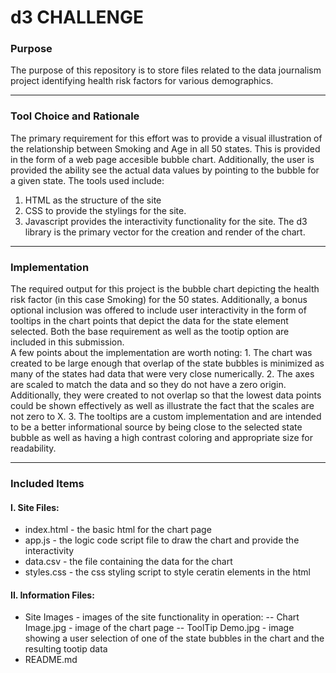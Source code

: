 # d3 CHALLENGE
### Purpose
The purpose of this repository is to store files related to the  data journalism project identifying health risk factors for various demographics.
_______
### Tool Choice and Rationale
The primary requirement for this effort was to provide a visual illustration of the relationship between Smoking and Age in all 50 states. This is provided in the form of a web page accesible bubble chart.  Additionally, the user is provided the ability see the actual data values by pointing to the bubble for a given state. The tools used include:
1.  HTML as the structure of the site
2. CSS to provide the stylings for the site.
3. Javascript provides the interactivity functionality for the site.  The d3 library is the primary vector for the creation and render of the chart.  
  
___________
### Implementation
The required output for this project is the bubble chart depicting the health  risk factor (in this case Smoking) for the 50 states.  Additionally, a bonus optional inclusion was offered to include user interactivity in the form of tooltips in the chart points that depict the data for the state element selected.  Both the base requirement as well as the tootip option are included in this submission.  
A few points about the implementation are worth noting: 1. The chart was created to be large enough that overlap of the state bubbles is minimized as many of the states had data that were very close numerically.  2.  The axes are scaled to match the data and so they do not have a zero origin.  Additionally,  they were created to not overlap so that the lowest data points could be shown effectively as well as illustrate the fact that the scales are not zero to X. 3. The tooltips are a custom implementation and are intended to be a better informational source by being close to the selected state bubble as well as having a high contrast coloring and appropriate size for readability.  

________
 ### Included Items
 #### I. Site Files: 
 * index.html  - the basic html for the chart page
 * app.js  - the logic code script file to draw the chart and provide the interactivity
 * data.csv - the file containing the data for the chart
 * styles.css - the css styling script to style ceratin elements in the html 
 #### II. Information Files:
 *  Site Images - images of the site functionality in operation: 
--  Chart Image.jpg - image of the chart page 
--  ToolTip Demo.jpg - image showing a user selection of one of the state bubbles in the     chart and the resulting tootip data  
 * README.md
 
